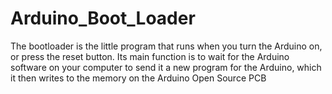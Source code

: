 # Arduino_Boot_Loader
The bootloader is the little program that runs when you turn the Arduino on, or press the reset button. Its main function is to wait for the Arduino software on your computer to send it a new program for the Arduino, which it then writes to the memory on the Arduino
Open Source PCB
